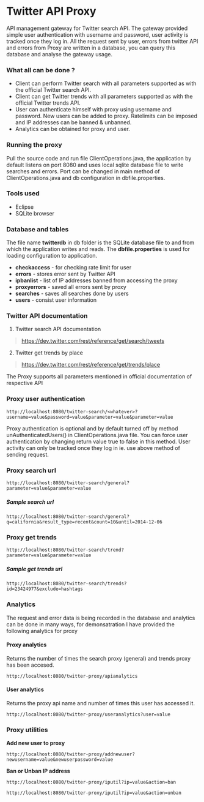 # Twitter API Proxy
API management gateway for Twitter search API. The gateway provided simple user authentication with username and password, user activity is tracked once they log in. All the request sent by user, errors from twitter API and errors from Proxy are written in a database, you can query this database and analyse the gateway usage.

### What all can be done ?
* Client can perform Twitter search with all parameters supported as with the official Twitter search API.
* Client can get Twitter trends with all parameters supported as with the official Twitter trends API.
* User can authenticate himself with proxy using username and password. New users can be added to proxy. Ratelimits can be imposed and IP addresses can be banned & unbanned.
* Analytics can be obtained for proxy and user.

### Running the proxy

Pull the source code and run file ClientOperations.java, the application by default listens on port 8080 and uses local sqlite database file to write searches and errors. Port can be changed in main method of ClientOperations.java and db configuration in dbfile.properties.

### Tools used
- Eclipse
- SQLite browser

### Database and tables

The file name **twitterdb** in db folder is the SQLite database file to and from which the application writes and reads. The **dbfile.properties** is used for loading configuration to application.

- <b>checkaccess</b> - for checking rate limit for user
-  <b>errors</b> - stores error sent by Twitter API
- <b>ipbanlist</b> - list of IP addresses banned from accessing the proxy
- <b>proxyerrors</b> - saved all errors sent by proxy
- <b>searches</b> - saves all searches done by users
- <b>users</b> - consist user information

### Twitter API documentation
1. Twitter search API documentation
>https://dev.twitter.com/rest/reference/get/search/tweets
2. Twitter get trends by place
>https://dev.twitter.com/rest/reference/get/trends/place

The Proxy supports all parameters mentioned in official documentation of respective API

### Proxy user authentication
```
http://localhost:8080/twitter-search/<whatever>?username=value&password=value&parameter=value&parameter=value
```
Proxy authentication  is optional and by default turned off by method unAuthenticatedUsers() in ClientOperations.java file. You can force user authentication by changing return value true to false in this method. User activity can only be tracked once they log in ie. use above method of sending request.

### Proxy search url
```
http://localhost:8080/twitter-search/general?parameter=value&parameter=value 
```
##### Sample search url

```
http://localhost:8080/twitter-search/general?q=california&result_type=recent&count=10&until=2014-12-06
```
### Proxy get trends
```
http://localhost:8080/twitter-search/trend?parameter=value&parameter=value 
```
##### Sample get trends url
```
http://localhost:8080/twitter-search/trends?id=23424977&exclude=hashtags
```
### Analytics
The request and error data is being recorded in the database and analytics can be done in many ways, for demonsatration I have provided the following analytics for proxy

#### Proxy analytics
Returns the number of times the search proxy (general) and trends proxy has been accesed.
```
http://localhost:8080/twitter-proxy/apianalytics
```
#### User analytics
Returns the proxy api name and number of times this user has accessed it.
```
http://localhost:8080/twitter-proxy/useranalytics?user=value
```
### Proxy utilities

<b>Add new user to proxy</b>
```
http://localhost:8080/twitter-proxy/addnewuser?newusername=value&newuserpassword=value
```
<b>Ban or Unban IP address</b>
```
http://localhost:8080/twitter-proxy/iputil?ip=value&action=ban
```
```
http://localhost:8080/twitter-proxy/iputil?ip=value&action=unban
```
